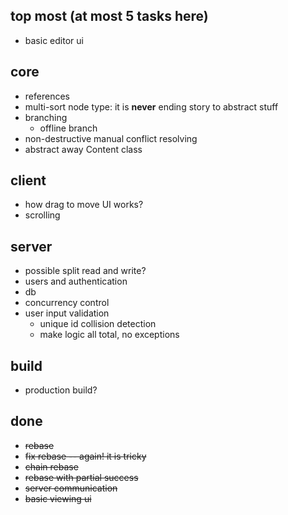 

## top most (at most 5 tasks here)

* basic editor ui

## core

* references
* multi-sort node type: it is **never** ending story to abstract stuff
* branching
    * offline branch
* non-destructive manual conflict resolving
* abstract away Content class

## client

* how drag to move UI works?
* scrolling

## server

* possible split read and write?
* users and authentication
* db
* concurrency control
* user input validation
    * unique id collision detection
    * make logic all total, no exceptions

## build

* production build?

## done

* ~~rebase~~
* ~~fix rebase -- again! it is tricky~~
* ~~chain rebase~~
* ~~rebase with partial success~~
* ~~server communication~~
* ~~basic viewing ui~~
